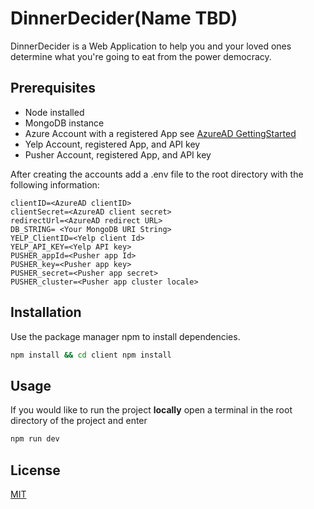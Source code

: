 # DinnerDecider(Name TBD)

DinnerDecider is a Web Application to help you and your loved ones determine what you're going to eat from the power democracy.

## Prerequisites
* Node installed
* MongoDB instance
* Azure Account with a registered App see [ AzureAD GettingStarted]([https://docs.microsoft.com/en-us/azure/active-directory/develop/quickstart-v2-nodejs-webapp])
* Yelp Account, registered App, and  API key
* Pusher Account, registered App, and API key

After creating the accounts add a .env file to the root directory with the following information:

    clientID=<AzureAD clientID>
    clientSecret=<AzureAD client secret>
    redirectUrl=<AzureAD redirect URL>
    DB_STRING= <Your MongoDB URI String>
    YELP_ClientID=<Yelp client Id>
    YELP_API_KEY=<Yelp API key>
    PUSHER_appId=<Pusher app Id>
    PUSHER_key=<Pusher app key>
    PUSHER_secret=<Pusher app secret>
    PUSHER_cluster=<Pusher app cluster locale>


## Installation

Use the package manager npm to install dependencies.

```bash
npm install && cd client npm install
```

## Usage
If you would like to run the project **locally** open a terminal in the root directory of the project and enter
```bash
npm run dev
``` 

## License
[MIT](https://choosealicense.com/licenses/mit/)